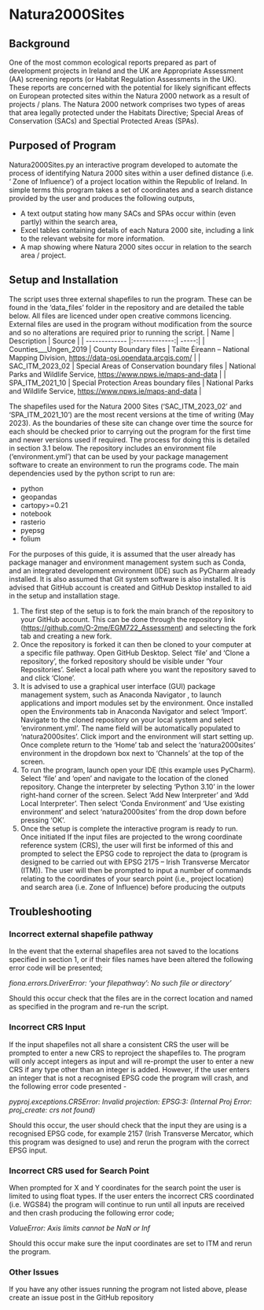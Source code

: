 # Natura2000Sites
## Background 
One of the most common ecological reports prepared as part of development projects in Ireland and the UK are Appropriate Assessment (AA) screening reports (or Habitat Regulation Assessments in the UK). These reports are concerned with the potential for likely significant effects on European protected sites within the Natura 2000 network as a result of projects / plans. The Natura 2000 network comprises two types of areas that area legally protected under the Habitats Directive; Special Areas of Conservation (SACs) and Spectial Protected Areas (SPAs).
## Purposed of Program
Natura2000Sites.py an interactive program developed to automate the process of identifying Natura 2000 sites within a user defined distance (i.e. ‘ Zone of Influence’) of a project location within the Republic of Ireland. In simple terms this program takes a set of coordinates and a search distance provided by the user and produces the following outputs,
*	A text output stating how many SACs and SPAs occur within (even partly) within the search area,
*	Excel tables containing details of each Natura 2000 site, including a link to the relevant website for more information. 
*	A map showing where Natura 2000 sites occur in relation to the search area / project.
##  Setup and Installation
The script uses three external shapefiles to run the program. These can be found in the ‘data_files’ folder in the repository and are detailed the table below. All files are licenced under open creative commons licencing. External files are used in the program without modification from the source and so no alterations are required prior to running the script. 
| Name        | Description           | Source  |
| ------------- |:-------------:| -----:|
| Counties___Ungen_2019    | County Boundary files  | Tailte Éireann – National Mapping Division,   https://data-osi.opendata.arcgis.com/  |
| SAC_ITM_2023_02     | Special Areas of Conservation boundary files      |   National Parks and Wildlife Service,  https://www.npws.ie/maps-and-data |
| SPA_ITM_2021_10 | Special Protection Areas boundary files      |    National Parks and Wildlife Service,  https://www.npws.ie/maps-and-data |

The shapefiles used for the Natura 2000 Sites (‘SAC_ITM_2023_02’ and ‘SPA_ITM_2021_10’) are the most recent versions at the time of writing (May 2023). As the boundaries of these site can change over time the source for each should be checked prior to carrying out the program for the first time and newer versions used if required. The process for doing this is detailed in section 3.1 below.
The repository includes an environment file (‘environment.yml’) that can be used by your package management software to create an environment to run the programs code. The main dependencies used by the python script to run are:
  * python
  * geopandas
  * cartopy>=0.21
  * notebook
  * rasterio
  * pyepsg
  * folium

For the purposes of this guide, it is assumed that the user already has package manager and environment management system such as Conda, and an integrated development environment (IDE) such as PyCharm  already installed. It is also assumed that Git system software is also installed.  It is advised that GitHub  account is created and GitHub Desktop  installed to aid in the setup and installation stage.  

1. The first step of the setup is to fork the main branch of the repository to your GitHub account. This can be done through the repository link (https://github.com/O-2me/EGM722_Assessment) and selecting the fork tab and creating a new fork. 
2. Once the repository is forked it can then be cloned to your computer at a specific file pathway.  Open GitHub Desktop. Select ‘file’ and ‘Clone a repository’, the forked repository should be visible under ‘Your Repositories’. Select a local path where you want the repository saved to and click ‘Clone’. 
3. It is advised to use a graphical user interface (GUI) package management system, such as Anaconda Navigator , to launch applications and import modules set by the environment. Once installed open the Environments tab in Anaconda Navigator and select ‘Import’. Navigate to the cloned repository on your local system and select ‘environment.yml’. The name field will be automatically populated to ‘natura2000sites’. Click import and the environment will start setting up. Once complete return to the ‘Home’ tab and select the ‘natura2000sites’ environment in the dropdown box next to ‘Channels’ at the top of the screen.
4. To run the program, launch open your IDE (this example uses PyCharm). Select ‘file’ and ‘open’ and navigate to the location of the cloned repository.  Change the interpreter by selecting ‘Python 3.10’ in the lower right-hand corner of the screen. Select ‘Add New Interpreter’ and ‘Add Local Interpreter’. Then select ‘Conda Environment’ and ‘Use existing environment’ and select ‘natura2000sites’ from the drop down before pressing ‘OK’.
5. Once the setup is complete the interactive program is ready to run. Once initiated If the input files are projected to the wrong coordinate reference system (CRS), the user will first be informed of this and prompted to select the EPSG code to reproject the data to (program is designed to be carried out with EPSG 2175 – Irish Transverse Mercator (ITM)). The user will then be prompted to input a number of commands relating to the coordinates of your search point (i.e., project location) and search area (i.e. Zone of Influence) before producing the outputs
## Troubleshooting
### Incorrect external shapefile pathway
In the event that the external shapefiles area not saved to the locations specified in section 1, or if their files names have been altered the following error code will be presented;

_fiona.errors.DriverError: ‘your filepathway’: No such file or directory’_

Should this occur check that the files are in the correct location and named as specified in the program and re-run the script.
### Incorrect CRS Input
If the input shapefiles not all share a consistent CRS the user will be prompted to enter a new CRS to reproject the shapefiles to. The program will only accept integers as input and will re-prompt the user to enter a new CRS if any type other than an integer is added. However, if the user enters an integer that is not a recognised EPSG code the program will crash, and the following error code presented -

_pyproj.exceptions.CRSError: Invalid projection: EPSG:3: (Internal Proj Error: proj_create: crs not found)_

Should this occur, the user should check that the input they are using is a recognised EPSG code, for example 2157 (Irish Transverse Mercator, which this program was designed to use) and rerun the program with the correct EPSG input. 
### Incorrect CRS used for Search Point
When prompted for X and Y coordinates for the search point the user is limited to using float types. If the user enters the incorrect CRS coordinated (i.e. WGS84) the program will continue to run until all inputs are received and then crash producing the following error code;

_ValueError: Axis limits cannot be NaN or Inf_

Should this occur make sure the input coordinates are set to ITM and rerun the program.
### Other Issues
If you have any other issues running the program not listed above, please create an issue post in the GitHub repository
